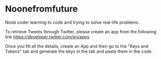 # Noonefromfuture
Noob coder learning to code and trying to solve real-life problems. 

To retrieve Tweets through Twitter, please create an app from the following link
https://developer.twitter.com/en/apps

Once you fill all the details, create an App and then go to the "Keys and Tokens" tab and generate the keys in the tab and paste them in the code. 
